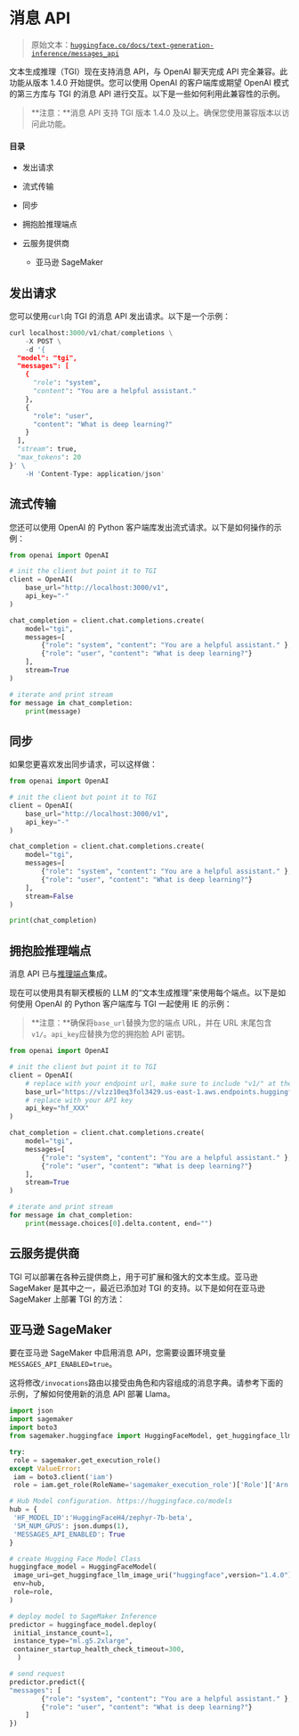 # 消息 API

> 原始文本：[`huggingface.co/docs/text-generation-inference/messages_api`](https://huggingface.co/docs/text-generation-inference/messages_api)

文本生成推理（TGI）现在支持消息 API，与 OpenAI 聊天完成 API 完全兼容。此功能从版本 1.4.0 开始提供。您可以使用 OpenAI 的客户端库或期望 OpenAI 模式的第三方库与 TGI 的消息 API 进行交互。以下是一些如何利用此兼容性的示例。

> **注意：**消息 API 支持 TGI 版本 1.4.0 及以上。确保您使用兼容版本以访问此功能。

#### 目录

+   发出请求

+   流式传输

+   同步

+   拥抱脸推理端点

+   云服务提供商

    +   亚马逊 SageMaker

## 发出请求

您可以使用`curl`向 TGI 的消息 API 发出请求。以下是一个示例：

```py
curl localhost:3000/v1/chat/completions \
    -X POST \
    -d '{
  "model": "tgi",
  "messages": [
    {
      "role": "system",
      "content": "You are a helpful assistant."
    },
    {
      "role": "user",
      "content": "What is deep learning?"
    }
  ],
  "stream": true,
  "max_tokens": 20
}' \
    -H 'Content-Type: application/json'
```

## 流式传输

您还可以使用 OpenAI 的 Python 客户端库发出流式请求。以下是如何操作的示例：

```py
from openai import OpenAI

# init the client but point it to TGI
client = OpenAI(
    base_url="http://localhost:3000/v1",
    api_key="-"
)

chat_completion = client.chat.completions.create(
    model="tgi",
    messages=[
        {"role": "system", "content": "You are a helpful assistant." },
        {"role": "user", "content": "What is deep learning?"}
    ],
    stream=True
)

# iterate and print stream
for message in chat_completion:
    print(message)
```

## 同步

如果您更喜欢发出同步请求，可以这样做：

```py
from openai import OpenAI

# init the client but point it to TGI
client = OpenAI(
    base_url="http://localhost:3000/v1",
    api_key="-"
)

chat_completion = client.chat.completions.create(
    model="tgi",
    messages=[
        {"role": "system", "content": "You are a helpful assistant." },
        {"role": "user", "content": "What is deep learning?"}
    ],
    stream=False
)

print(chat_completion)
```

## 拥抱脸推理端点

消息 API 已与[推理端点](https://huggingface.co/inference-endpoints/dedicated)集成。

现在可以使用具有聊天模板的 LLM 的“文本生成推理”来使用每个端点。以下是如何使用 OpenAI 的 Python 客户端库与 TGI 一起使用 IE 的示例：

> **注意：**确保将`base_url`替换为您的端点 URL，并在 URL 末尾包含`v1/`。`api_key`应替换为您的拥抱脸 API 密钥。

```py
from openai import OpenAI

# init the client but point it to TGI
client = OpenAI(
    # replace with your endpoint url, make sure to include "v1/" at the end
    base_url="https://vlzz10eq3fol3429.us-east-1.aws.endpoints.huggingface.cloud/v1/",
    # replace with your API key
    api_key="hf_XXX"
)

chat_completion = client.chat.completions.create(
    model="tgi",
    messages=[
        {"role": "system", "content": "You are a helpful assistant." },
        {"role": "user", "content": "What is deep learning?"}
    ],
    stream=True
)

# iterate and print stream
for message in chat_completion:
    print(message.choices[0].delta.content, end="")
```

## 云服务提供商

TGI 可以部署在各种云提供商上，用于可扩展和强大的文本生成。亚马逊 SageMaker 是其中之一，最近已添加对 TGI 的支持。以下是如何在亚马逊 SageMaker 上部署 TGI 的方法：

## 亚马逊 SageMaker

要在亚马逊 SageMaker 中启用消息 API，您需要设置环境变量`MESSAGES_API_ENABLED=true`。

这将修改`/invocations`路由以接受由角色和内容组成的消息字典。请参考下面的示例，了解如何使用新的消息 API 部署 Llama。

```py
import json
import sagemaker
import boto3
from sagemaker.huggingface import HuggingFaceModel, get_huggingface_llm_image_uri

try:
 role = sagemaker.get_execution_role()
except ValueError:
 iam = boto3.client('iam')
 role = iam.get_role(RoleName='sagemaker_execution_role')['Role']['Arn']

# Hub Model configuration. https://huggingface.co/models
hub = {
 'HF_MODEL_ID':'HuggingFaceH4/zephyr-7b-beta',
 'SM_NUM_GPUS': json.dumps(1),
 'MESSAGES_API_ENABLED': True
}

# create Hugging Face Model Class
huggingface_model = HuggingFaceModel(
 image_uri=get_huggingface_llm_image_uri("huggingface",version="1.4.0"),
 env=hub,
 role=role,
)

# deploy model to SageMaker Inference
predictor = huggingface_model.deploy(
 initial_instance_count=1,
 instance_type="ml.g5.2xlarge",
 container_startup_health_check_timeout=300,
  )

# send request
predictor.predict({
"messages": [
        {"role": "system", "content": "You are a helpful assistant." },
        {"role": "user", "content": "What is deep learning?"}
    ]
})
```
